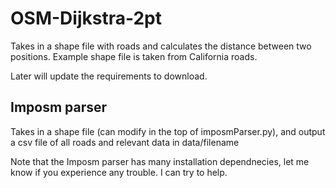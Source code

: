 # OSM-Dijkstra-2pt
Takes in a shape file with roads and calculates the distance between two positions. Example shape file is taken from California roads.

Later will update the requirements to download.


## Imposm parser

Takes in a shape file (can modify in the top of imposmParser.py), and output a csv file of all roads and relevant data in data/filename

Note that the Imposm parser has many installation dependnecies, let me know if you experience any trouble. I can try to help.